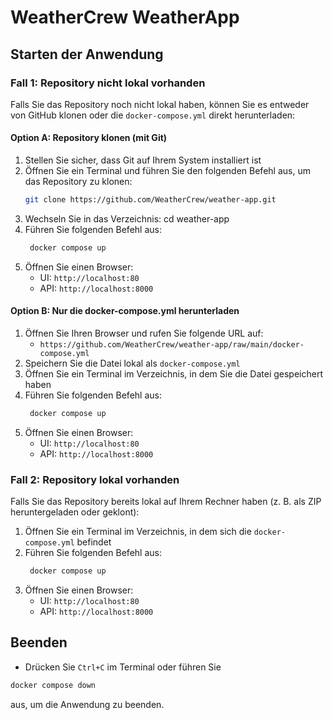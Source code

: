 # WeatherCrew WeatherApp

## Starten der Anwendung

### Fall 1: Repository nicht lokal vorhanden
Falls Sie das Repository noch nicht lokal haben, können Sie es entweder von GitHub klonen oder die `docker-compose.yml` direkt herunterladen:

#### Option A: Repository klonen (mit Git)
1. Stellen Sie sicher, dass Git auf Ihrem System installiert ist
2. Öffnen Sie ein Terminal und führen Sie den folgenden Befehl aus, um das Repository zu klonen:
    ```bash
   git clone https://github.com/WeatherCrew/weather-app.git
   ```
3. Wechseln Sie in das Verzeichnis: cd weather-app
4. Führen Sie folgenden Befehl aus:
   ```bash
    docker compose up
    ```
5. Öffnen Sie einen Browser:
   - UI: `http://localhost:80`
   - API: `http://localhost:8000`

#### Option B: Nur die docker-compose.yml herunterladen
1. Öffnen Sie Ihren Browser und rufen Sie folgende URL auf:
   - `https://github.com/WeatherCrew/weather-app/raw/main/docker-compose.yml`
2. Speichern Sie die Datei lokal als `docker-compose.yml`
3. Öffnen Sie ein Terminal im Verzeichnis, in dem Sie die Datei gespeichert haben
4. Führen Sie folgenden Befehl aus:
   ```bash
    docker compose up
    ```
5. Öffnen Sie einen Browser:
   - UI: `http://localhost:80`
   - API: `http://localhost:8000`

### Fall 2: Repository lokal vorhanden
Falls Sie das Repository bereits lokal auf Ihrem Rechner haben (z. B. als ZIP heruntergeladen oder geklont):
1. Öffnen Sie ein Terminal im Verzeichnis, in dem sich die `docker-compose.yml` befindet
2. Führen Sie folgenden Befehl aus:
   ```bash
    docker compose up
    ```
3. Öffnen Sie einen Browser:
   - UI: `http://localhost:80`
   - API: `http://localhost:8000`

## Beenden
- Drücken Sie `Ctrl+C` im Terminal oder führen Sie
```bash 
docker compose down
```
aus, um die Anwendung zu beenden.
